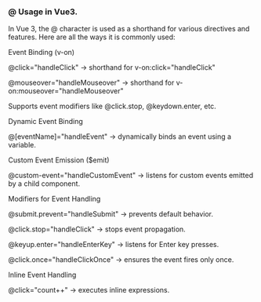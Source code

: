 ###  @ Usage in Vue3.

In Vue 3, the @ character is used as a shorthand for various directives and features. Here are all the ways it is commonly used:

Event Binding (v-on)

@click="handleClick" → shorthand for v-on:click="handleClick"

@mouseover="handleMouseover" → shorthand for v-on:mouseover="handleMouseover"

Supports event modifiers like @click.stop, @keydown.enter, etc.


Dynamic Event Binding

@[eventName]="handleEvent" → dynamically binds an event using a variable.


Custom Event Emission ($emit)

@custom-event="handleCustomEvent" → listens for custom events emitted by a child component.


Modifiers for Event Handling

@submit.prevent="handleSubmit" → prevents default behavior.

@click.stop="handleClick" → stops event propagation.

@keyup.enter="handleEnterKey" → listens for Enter key presses.

@click.once="handleClickOnce" → ensures the event fires only once.


Inline Event Handling

@click="count++" → executes inline expressions.

